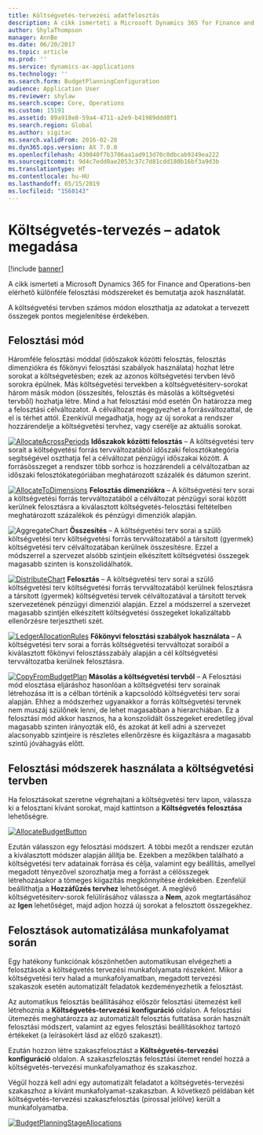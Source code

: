 ```yaml
---
title: Költségvetés-tervezési adatfelosztás
description: A cikk ismerteti a Microsoft Dynamics 365 for Finance and Operations-ben elérhető különféle felosztási módszereket és bemutatja azok használatát.
author: ShylaThompson
manager: AnnBe
ms.date: 06/20/2017
ms.topic: article
ms.prod: ''
ms.service: dynamics-ax-applications
ms.technology: ''
ms.search.form: BudgetPlanningConfiguration
audience: Application User
ms.reviewer: shylaw
ms.search.scope: Core, Operations
ms.custom: 15191
ms.assetid: 89a918e8-59a4-4711-a2e9-b41989ddd0f1
ms.search.region: Global
ms.author: sigitac
ms.search.validFrom: 2016-02-28
ms.dyn365.ops.version: AX 7.0.0
ms.openlocfilehash: 430040f7b3706aa1ad913d70c0dbcab9249ea222
ms.sourcegitcommit: 9d4c7edd0ae2053c37c7d81cdd180b16bf3a9d3b
ms.translationtype: HT
ms.contentlocale: hu-HU
ms.lasthandoff: 05/15/2019
ms.locfileid: "1568143"
---
```

# <a name="budget-planning-data-allocation"></a>Költségvetés-tervezés – adatok megadása

[!include [banner](../includes/banner.md)]

A cikk ismerteti a Microsoft Dynamics 365 for Finance and Operations-ben elérhető különféle felosztási módszereket és bemutatja azok használatát.  

A költségvetési tervben számos módon eloszthatja az adatokat a tervezett összegek pontos megjelenítése érdekében.

## <a name="allocation-methods"></a>Felosztási mód
Háromféle felosztási móddal (időszakok közötti felosztás, felosztás dimenziókra és főkönyvi felosztási szabályok használata) hozhat létre sorokat a költségvetésben; ezek az azonos költségvetési tervben lévő sorokra épülnek. Más költségvetési tervekben a költségvetésiterv-sorokat három másik módon (összesítés, felosztás és másolás a költségvetési tervből) hozhatja létre. Mind a hat felosztási mód esetén Ön határozza meg a felosztási célváltozatot. A célváltozat megegyezhet a forrásváltozattal, de el is térhet attól. Ezenkívül megadhatja, hogy az új sorokat a rendszer hozzárendelje a költségvetési tervhez, vagy cserélje az aktuális sorokat.

[![AllocateAcrossPeriods](./media/allocateacrossperiods-300x259.png)](./media/allocateacrossperiods.png)
**Időszakok közötti felosztás** – A költségvetési terv sorait a költségvetési forrás tervváltozatából időszaki felosztókategória segítségével oszthatja fel a célváltozat pénzügyi időszakai között. A forrásösszeget a rendszer több sorhoz is hozzárendeli a célváltozatban az időszaki felosztókategóriában meghatározott százalék és dátumon szerint.         

[![AllocateToDimensions](./media/allocatetodimensions.jpg)](./media/allocatetodimensions.jpg)
**Felosztás dimenziókra** – A költségvetési terv sorai a költségvetési forrás tervváltozatából a célváltozat pénzügyi sorai között kerülnek felosztásra a kiválasztott költségvetés-felosztási feltételben meghatározott százalékok és pénzügyi dimenziók alapján.           

![AggregateChart](./media/aggregatechart-300x230.png)
**Összesítés** – A költségvetési terv sorai a szülő költségvetési terv költségvetési forrás tervváltozatából a társított (gyermek) költségvetési terv célváltozatában kerülnek összesítésre. Ezzel a módszerrel a szervezet alsóbb szintjein elkészített költségvetési összegek magasabb szinten is konszolidálhatók.          

[![DistributeChart](./media/distributechart-300x230.png)](./media/distributechart.png)
**Felosztás** – A költségvetési terv sorai a szülő költségvetési terv költségvetési forrás tervváltozatából kerülnek felosztásra a társított (gyermek) költségvetési tervek célváltozatával a társított tervek szervezetének pénzügyi dimenziói alapján. Ezzel a módszerrel a szervezet magasabb szintjén elkészített költségvetési összegeket lokalizáltabb ellenőrzésre terjesztheti szét.           

[![LedgerAllocationRules](./media/ledgerallocationrules-300x202.png)](./media/ledgerallocationrules.png)
**Főkönyvi felosztási szabályok használata** – A költségvetési terv sorai a forrás költségvetési tervváltozat soraiból a kiválasztott főkönyvi felosztásszabály alapján a cél költségvetési tervváltozatba kerülnek felosztásra. 

[![CopyFromBudgetPlan](./media/copyfrombudgetplan-187x300.png)](./media/copyfrombudgetplan.png)
**Másolás a költségvetési tervből** – A Felosztási mód elosztása eljáráshoz hasonlóan a költségvetési terv sorainak létrehozása itt is a célban történik a kapcsolódó költségvetési terv sorai alapján. Ehhez a módszerhez ugyanakkor a forrás költségvetési tervnek nem muszáj szülőnek lenni, de lehet magasabban a hierarchiában. Ez a felosztási mód akkor hasznos, ha a konszolidált összegeket eredetileg jóval magasabb szinten irányozták elő, és azokat át kell adni a szervezet alacsonyabb szintjeire is részletes ellenőrzésre és kiigazításra a magasabb szintű jóváhagyás előtt.          

## <a name="using-allocation-methods-in-a-budget-plan"></a>Felosztási módszerek használata a költségvetési tervben
Ha felosztásokat szeretne végrehajtani a költségvetési terv lapon, válassza ki a felosztani kívánt sorokat, majd kattintson a **Költségvetés felosztása** lehetőségre.

[![AllocateBudgetButton](./media/allocatebudgetbutton-300x84.png)](./media/allocatebudgetbutton.png) 

Ezután válasszon egy felosztási módszert. A többi mezőt a rendszer ezután a kiválasztott módszer alapján állítja be. Ezekben a mezőkben található a költségvetési terv adatainak forrása és célja, valamint egy beállítás, amellyel megadott tényezővel szorozhatja meg a forrást a célösszegek létrehozásakor a tömeges kiigazítás megkönnyítése érdekében. Ezenfelül beállíthatja a **Hozzáfűzés tervhez** lehetőséget. A meglévő költségvetésiterv-sorok felülírásához válassza a **Nem**, azok megtartásához az **Igen** lehetőséget, majd adjon hozzá új sorokat a felosztott összegekhez.

## <a name="automating-allocations-during-a-workflow"></a>Felosztások automatizálása munkafolyamat során
Egy hatékony funkciónak köszönhetően automatikusan elvégezheti a felosztások a költségvetés tervezési munkafolyamata részeként. Mikor a költségvetési terv halad a munkafolyamatban, megadott tervezési szakaszok esetén automatizált feladatok kezdeményezhetik a felosztást. 

Az automatikus felosztás beállításához először felosztási ütemezést kell létrehoznia a **Költségvetés-tervezési konfiguráció** oldalon. A felosztási ütemezés meghatározza az automatizált felosztás futtatása során használt felosztási módszert, valamint az egyes felosztási beállításokhoz tartozó értékeket (a leírásokért lásd az előző szakaszt). 

Ezután hozzon létre szakaszfelosztást a **Költségvetés-tervezési konfiguráció** oldalon. A szakaszfelosztás felosztási ütemet rendel hozzá a költségvetés-tervezési munkafolyamathoz és szakaszhoz. 

Végül hozzá kell adni egy automatizált feladatot a költségvetés-tervezési szakaszhoz a kívánt munkafolyamat-szakaszban. A következő példában két költségvetés-tervezési szakaszfelosztás (pirossal jelölve) került a munkafolyamatba.

[![BudgetPlanningStageAllocations](./media/budgetplanningstageallocations-300x300.png)](./media/budgetplanningstageallocations.png)



